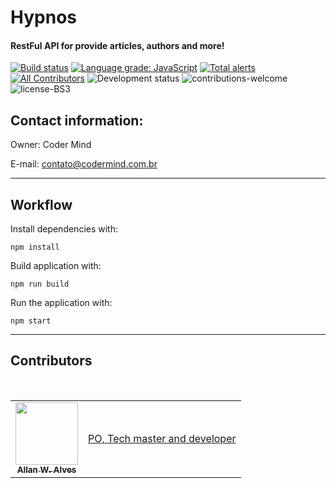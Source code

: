 # Hypnos
#### RestFul API for provide articles, authors and more! 


[![Build status](https://dev.azure.com/codermindproject/Coder%20Mind/_apis/build/status/Production/Hypnos-production)](https://dev.azure.com/codermindproject/Coder%20Mind/_build/latest?definitionId=8)
[![Language grade: JavaScript](https://img.shields.io/lgtm/grade/javascript/g/coder-mind-project/hypnos.svg?logo=lgtm&logoWidth=18)](https://lgtm.com/projects/g/coder-mind-project/hypnos/context:javascript)
[![Total alerts](https://img.shields.io/lgtm/alerts/g/coder-mind-project/hypnos.svg?logo=lgtm&logoWidth=18)](https://lgtm.com/projects/g/coder-mind-project/hypnos/alerts/)
[![All Contributors](https://img.shields.io/badge/all_contributors-1-blue.svg?style=flat-square)](#contributors)
![Development status](http://img.shields.io/badge/status-under%20development-yellow)
![contributions-welcome](https://img.shields.io/badge/contributions-welcome-brightgreen)
![license-BS3](https://img.shields.io/badge/license-BSD%203-green)

## Contact information:

Owner: Coder Mind

E-mail: contato@codermind.com.br

___

## Workflow

Install dependencies with:

`npm install`

Build application with:

`npm run build`

Run the application with:

`npm start`
___

## Contributors

<table>
  <tr>
    <td align="center">
      <a href="http://allanalves23.com">
         <img 
              src="https://avatars0.githubusercontent.com/u/27220715?v=4" width="100px;"
              alt=""
         />
         <br />
         <sub>
            <b>Allan W. Alves</b>
         </sub>
      </a>
      <br />
</td>
<td>
    <div>
        <a href="https://github.com/coder-mind-project/panel/commits?author=allanalves23">
          PO, Tech master and developer
        </a>
    </div>
</td>
</tr>
<br/>
</table>
